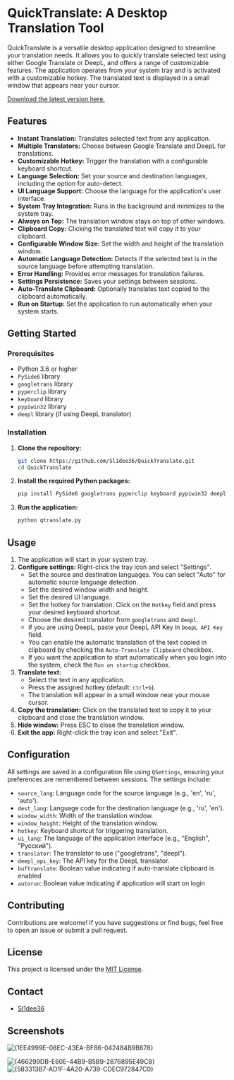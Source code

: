 # QuickTranslate: A Desktop Translation Tool

QuickTranslate is a versatile desktop application designed to streamline your translation needs. It allows you to quickly translate selected text using either Google Translate or DeepL, and offers a range of customizable features. The application operates from your system tray and is activated with a customizable hotkey. The translated text is displayed in a small window that appears near your cursor.

[Download the latest version here.](https://github.com/SL1dee36/QuickTranslate/releases/)

## Features

*   **Instant Translation:** Translates selected text from any application.
*   **Multiple Translators:** Choose between Google Translate and DeepL for translations.
*   **Customizable Hotkey:** Trigger the translation with a configurable keyboard shortcut.
*   **Language Selection:** Set your source and destination languages, including the option for auto-detect.
*   **UI Language Support:** Choose the language for the application's user interface.
*   **System Tray Integration:** Runs in the background and minimizes to the system tray.
*   **Always on Top:** The translation window stays on top of other windows.
*   **Clipboard Copy:** Clicking the translated text will copy it to your clipboard.
*   **Configurable Window Size:** Set the width and height of the translation window.
*   **Automatic Language Detection:** Detects if the selected text is in the source language before attempting translation.
*   **Error Handling:** Provides error messages for translation failures.
*   **Settings Persistence:** Saves your settings between sessions.
*   **Auto-Translate Clipboard:** Optionally translates text copied to the clipboard automatically.
*   **Run on Startup:** Set the application to run automatically when your system starts.

## Getting Started

### Prerequisites

*   Python 3.6 or higher
*   `PySide6` library
*   `googletrans` library
*   `pyperclip` library
*   `keyboard` library
*   `pypiwin32` library
*   `deepl` library (if using DeepL translator)

### Installation

1.  **Clone the repository:**
    ```bash
    git clone https://github.com/Sl1dee36/QuickTranslate.git
    cd QuickTranslate
    ```

2.  **Install the required Python packages:**
    ```bash
    pip install PySide6 googletrans pyperclip keyboard pypiwin32 deepl
    ```

3.  **Run the application:**
    ```bash
    python qtranslate.py
    ```

## Usage

1.  The application will start in your system tray.
2.  **Configure settings:** Right-click the tray icon and select "Settings".
    *   Set the source and destination languages. You can select "Auto" for automatic source language detection.
    *   Set the desired window width and height.
    *    Set the desired UI language.
    *   Set the hotkey for translation. Click on the `Hotkey` field and press your desired keyboard shortcut.
    *    Choose the desired translator from `googletrans` and `deepl`.
    *    If you are using DeepL, paste your DeepL API Key in `DeepL API Key` field.
    *    You can enable the automatic translation of the text copied in clipboard by checking the `Auto-Translate Clipboard` checkbox.
    *    If you want the application to start automatically when you login into the system, check the `Run on startup` checkbox.
3.  **Translate text:**
    *   Select the text in any application.
    *   Press the assigned hotkey (default: `ctrl+b`).
    *   The translation will appear in a small window near your mouse cursor.
4.  **Copy the translation:** Click on the translated text to copy it to your clipboard and close the translation window.
5.  **Hide window:** Press ESC to close the translation window.
6.  **Exit the app:** Right-click the tray icon and select "Exit".

## Configuration

All settings are saved in a configuration file using `QSettings`, ensuring your preferences are remembered between sessions. The settings include:

*   `source_lang`: Language code for the source language (e.g., 'en', 'ru', 'auto').
*   `dest_lang`: Language code for the destination language (e.g., 'ru', 'en').
*   `window_width`: Width of the translation window.
*   `window_height`: Height of the translation window.
*   `hotkey`: Keyboard shortcut for triggering translation.
*   `ui_lang`: The language of the application interface (e.g., "English", "Русский").
*    `translator`: The translator to use ("googletrans", "deepl").
*    `deepl_api_key`: The API key for the DeepL translator.
*   `buftranslate`: Boolean value indicating if auto-translate clipboard is enabled
*   `autorun`: Boolean value indicating if application will start on login

## Contributing

Contributions are welcome! If you have suggestions or find bugs, feel free to open an issue or submit a pull request.

## License

This project is licensed under the [MIT License](LICENSE).

## Contact

*   [Sl1dee36](https://github.com/Sl1dee36)

## Screenshots

![{1EE4999E-08EC-43EA-BF86-042484B9B678}](https://github.com/user-attachments/assets/c5b547c1-2003-4209-83ec-d5e61dcae9a3)

![{466299DB-E60E-44B9-B5B9-2876895E49C8}](https://github.com/user-attachments/assets/ee48eb9f-a9d4-429b-953e-c70b6c513bcf)    ![{583313B7-AD1F-4A20-A739-CDEC972847C0}](https://github.com/user-attachments/assets/2c481d11-edae-4dfb-a022-7565fda160b4)
